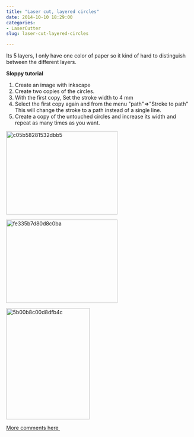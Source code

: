 ```yaml
---
title: "Laser cut, layered circles"
date: 2014-10-10 18:29:00
categories:
- LaserCutter
slug: laser-cut-layered-circles

---
```


Its 5 layers, I only have one color of paper so it kind of hard to distinguish between the different layers.

<strong>Sloppy tutorial</strong>
<ol>
	<li>Create an image with inkscape</li>
	<li>Create two copies of the circles.</li>
	<li>With the first copy, Set the stroke width to 4 mm</li>
	<li>Select the first copy again and from the menu "path"=&gt;"Stroke to path" This will change the stroke to a path instead of a single line.</li>
	<li>Create a copy of the untouched circles and increase its width and repeat as many times as you want.</li>
</ol>
<a href="/public/uploads/2014/10/c05b58281532dbb5.jpg"><img class="alignnone size-medium wp-image-4030" src="/public/uploads/2014/10/c05b58281532dbb5-300x225.jpg" alt="c05b58281532dbb5" width="300" height="225" /></a>

<a href="/public/uploads/2014/10/fe335b7d80d8c0ba.jpg"><img class="alignnone size-medium wp-image-4031" src="/public/uploads/2014/10/fe335b7d80d8c0ba-300x225.jpg" alt="fe335b7d80d8c0ba" width="300" height="225" /></a>

<a href="/public/uploads/2014/10/5b00b8c00d8dfb4c.jpg"><img class="alignnone size-medium wp-image-4032" src="/public/uploads/2014/10/5b00b8c00d8dfb4c-225x300.jpg" alt="5b00b8c00d8dfb4c" width="225" height="300" /></a>

<a href="https://talk.hackspace.ca/t/laser-cut-layered-circles/19?u=funvill">More comments here </a>

